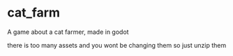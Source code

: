 # cat_farm
A game about a cat farmer, made in godot

there is too many assets and you wont be changing them so just unzip them
